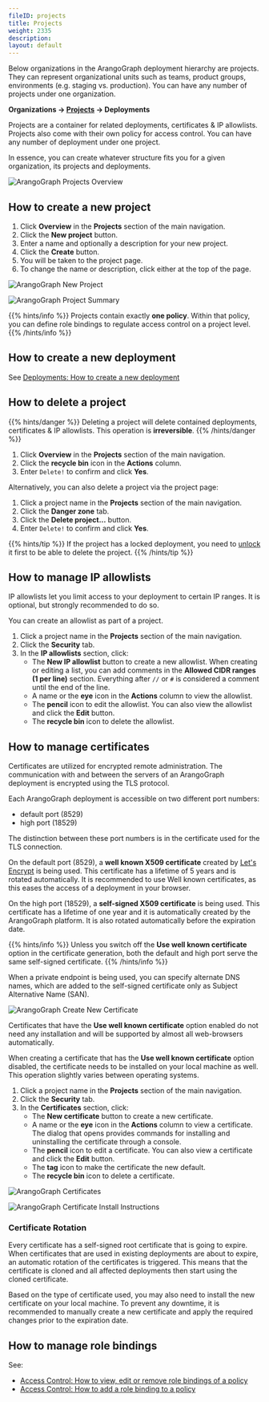 ```yaml
---
fileID: projects
title: Projects
weight: 2335
description: 
layout: default
---
```

Below organizations in the ArangoGraph deployment hierarchy are projects. They can
represent organizational units such as teams, product groups, environments
(e.g. staging vs. production). You can have any number of projects under one
organization.

**Organizations → <u>Projects</u> → Deployments**

Projects are a container for related deployments, certificates & IP allowlists.
Projects also come with their own policy for access control. You can have any
number of deployment under one project.

In essence, you can create whatever structure fits you for a given organization,
its projects and deployments.

![ArangoGraph Projects Overview](/images/arangograph-projects-overview.png)

## How to create a new project

1. Click __Overview__ in the __Projects__ section of the main navigation.
2. Click the __New project__ button.
3. Enter a name and optionally a description for your new project.
4. Click the __Create__ button.
5. You will be taken to the project page.
6. To change the name or description, click either at the top of the page.

![ArangoGraph New Project](/images/arangograph-new-project.png)

![ArangoGraph Project Summary](/images/arangograph-project.png)


{{% hints/info %}}
  Projects contain exactly **one policy**. Within that policy, you can define
role bindings to regulate access control on a project level.
{{% /hints/info %}}

## How to create a new deployment

See [Deployments: How to create a new deployment](deployments#how-to-create-a-new-deployment)

## How to delete a project


{{% hints/danger %}}
  Deleting a project will delete contained deployments, certificates & IP allowlists.
This operation is **irreversible**.
{{% /hints/danger %}}

1. Click __Overview__ in the __Projects__ section of the main navigation.
2. Click the __recycle bin__ icon in the __Actions__ column.
3. Enter `Delete!` to confirm and click __Yes__.

Alternatively, you can also delete a project via the project page:

1. Click a project name in the __Projects__ section of the main navigation.
2. Click the __Danger zone__ tab.
3. Click the __Delete project...__ button.
4. Enter `Delete!` to confirm and click __Yes__.


{{% hints/tip %}}
  If the project has a locked deployment, you need to [unlock](security-and-access-control/#locked-resources)
it first to be able to delete the project.
{{% /hints/tip %}}

## How to manage IP allowlists

IP allowlists let you limit access to your deployment to certain IP ranges.
It is optional, but strongly recommended to do so.

You can create an allowlist as part of a project.

1. Click a project name in the __Projects__ section of the main navigation.
2. Click the __Security__ tab.
3. In the __IP allowlists__ section, click:
   - The __New IP allowlist__ button to create a new allowlist.
     When creating or editing a list, you can add comments
     in the __Allowed CIDR ranges (1 per line)__ section. 
     Everything after `//` or `#` is considered a comment until the end of the line.
   - A name or the __eye__ icon in the __Actions__ column to view the allowlist.
   - The __pencil__ icon to edit the allowlist.
     You can also view the allowlist and click the __Edit__ button.
   - The __recycle bin__ icon to delete the allowlist.

## How to manage certificates

Certificates are utilized for encrypted remote administration. The communication
with and between the servers of an ArangoGraph deployment is encrypted using the
TLS protocol.

Each ArangoGraph deployment is accessible on two different port numbers:
- default port (8529)
- high port (18529)

The distinction between these port numbers is in the certificate used for the
TLS connection.

On the default port (8529), a **well known X509 certificate** created by
[Let's Encrypt](https://letsencrypt.org/) is being used. This
certificate has a lifetime of 5 years and is rotated automatically. It is
recommended to use Well known certificates, as this eases the access of a
deployment in your browser.

On the high port (18529), a **self-signed X509 certificate** is being used. This
certificate has a lifetime of one year and it is automatically created by the
ArangoGraph platform. It is also rotated automatically before the expiration
date.


{{% hints/info %}}
  Unless you switch off the **Use well known certificate** option in the
certificate generation, both the default and high port serve the same
self-signed certificate.
{{% /hints/info %}}

When a private endpoint is being used, you can specify alternate DNS names,
which are added to the self-signed certificate only as Subject Alternative
Name (SAN).

![ArangoGraph Create New Certificate](/images/arangograph-new-certificate.png)

Certificates that have the __Use well known certificate__ option enabled do
not need any installation and will be supported by almost all web-browsers
automatically.

When creating a certificate that has the __Use well known certificate__ option
disabled, the certificate needs to be installed on
your local machine as well. This operation slightly varies between operating
systems.

1. Click a project name in the __Projects__ section of the main navigation.
2. Click the __Security__ tab.
3. In the __Certificates__ section, click:
   - The __New certificate__ button to create a new certificate.
   - A name or the __eye__ icon in the __Actions__ column to view a certificate.
     The dialog that opens provides commands for installing and uninstalling
     the certificate through a console.
   - The __pencil__ icon to edit a certificate.
     You can also view a certificate and click the __Edit__ button.
   - The __tag__ icon to make the certificate the new default.
   - The __recycle bin__ icon to delete a certificate.

![ArangoGraph Certificates](/images/arangograph-cert-page-with-cert-present.png)

![ArangoGraph Certificate Install Instructions](/images/arangograph-cert-install-instructions.png)

### Certificate Rotation

Every certificate has a self-signed root certificate that is going to expire.
When certificates that are used in existing deployments are about to expire,
an automatic rotation of the certificates is triggered. This means that the
certificate is cloned and all affected deployments then start using
the cloned certificate. 

Based on the type of certificate used, you may also need to install the new
certificate on your local machine. To prevent any downtime, it is recommended to
manually create a new certificate and apply the required changes prior
to the expiration date. 

## How to manage role bindings

See:
- [Access Control: How to view, edit or remove role bindings of a policy](security-and-access-control/#how-to-view-edit-or-remove-role-bindings-of-a-policy)
- [Access Control: How to add a role binding to a policy](security-and-access-control/#how-to-add-a-role-binding-to-a-policy)
